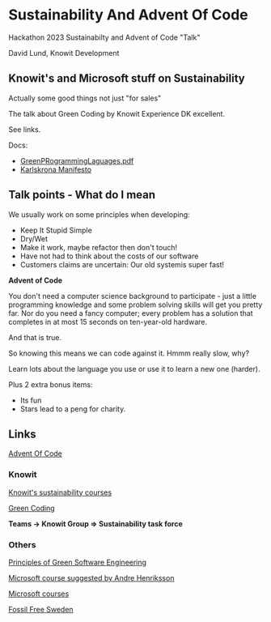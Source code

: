 # Sustainability And Advent Of Code

Hackathon 2023 Sustainabilty and Advent of Code "Talk"

David Lund, Knowit Development

## Knowit's and Microsoft stuff on Sustainability

Actually some good things not just "for sales"

The talk about Green Coding by Knowit Experience DK excellent.

See links.

Docs:
*  [GreenPRogrammingLaguages.pdf](GreenestProgrammingLanguages.pdf)
*  [Karlskrona Manifesto](KarlskronaManifestoSustainability.pdf)

## Talk points - What do I mean

We usually work on some principles when developing:

*  Keep It Stupid Simple
*  Dry/Wet
*  Make it work, maybe refactor then don't touch!
*  Have not had to think about the costs of our software
*  Customers claims are uncertain: Our old systemis super fast!

**Advent of Code**

You don't need a computer science background to participate - just a little programming knowledge and some problem solving skills will get you pretty far. Nor do you need a fancy computer; every problem has a solution that completes in at most 15 seconds on ten-year-old hardware.

And that is true.

So knowing this means we can code against it.
Hmmm really slow, why?

Learn lots about the language you use or use it to learn a new one (harder).

Plus 2 extra bonus items:
*  Its fun
*  Stars lead to a peng for charity.

## Links

[Advent Of Code](https://adventofcode.com/)

### Knowit

[Knowit's sustainability courses](https://knowit.learnster.com/knowit/sessions/catalog)

[Green Coding](https://knowit.sharepoint.com/sites/KnowitGroup/_layouts/15/stream.aspx?id=%2Fsites%2FKnowitGroup%2FShared%20Documents%2FSustainability%20task%20force%2FWebinars%20%2D%20Digital%20Sustainability%20for%20environmental%20impact%20course%2FGreen%20Coding%20%2D%20a%20sustainable%20web%20in%20the%20making%2FRecording%20Green%20Coding%20%2D%20%20a%20sustainable%20web%20in%20the%20making%2Emp4)

**Teams -> Knowit Group => Sustainability task force**

### Others

[Principles of Green Software Engineering](https://principles.green/)

[Microsoft course suggested by Andre Henriksson](https://learn.microsoft.com/en-us/training/modules/sustainable-software-engineering-overview/)

[Microsoft courses](https://learn.microsoft.com/en-us/training/browse/?terms=Sustainability)

[Fossil Free Sweden](https://fossilfrittsverige.se/en/roadmap/the-digitalisation-consultancy-industry/)

